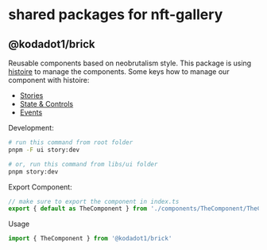 # shared packages for nft-gallery

## @kodadot1/brick

Reusable components based on neobrutalism style. This package is using [histoire](https://histoire.dev/) to manage the components. Some keys how to manage our component with histoire:

- [Stories](https://histoire.dev/guide/vue2/stories.html)
- [State & Controls](https://histoire.dev/guide/vue2/controls.html)
- [Events](https://histoire.dev/guide/vue2/events.html)

Development:

```sh
# run this command from root folder
pnpm -F ui story:dev

# or, run this command from libs/ui folder
pnpm story:dev
```

Export Component:

```ts
// make sure to export the component in index.ts
export { default as TheComponent } from './components/TheComponent/TheComponent.vue'
```

Usage

```ts
import { TheComponent } from '@kodadot1/brick'
```
